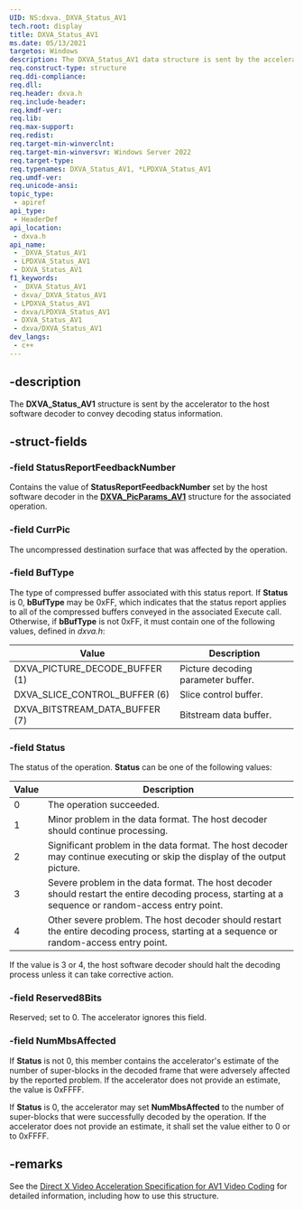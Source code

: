 ```yaml
---
UID: NS:dxva._DXVA_Status_AV1
tech.root: display
title: DXVA_Status_AV1
ms.date: 05/13/2021
targetos: Windows
description: The DXVA_Status_AV1 data structure is sent by the accelerator to the host software decoder to convey decoding status information.
req.construct-type: structure
req.ddi-compliance: 
req.dll: 
req.header: dxva.h
req.include-header: 
req.kmdf-ver: 
req.lib: 
req.max-support: 
req.redist: 
req.target-min-winverclnt: 
req.target-min-winversvr: Windows Server 2022
req.target-type: 
req.typenames: DXVA_Status_AV1, *LPDXVA_Status_AV1
req.umdf-ver: 
req.unicode-ansi: 
topic_type:
 - apiref
api_type:
 - HeaderDef
api_location:
 - dxva.h
api_name:
 - _DXVA_Status_AV1
 - LPDXVA_Status_AV1
 - DXVA_Status_AV1
f1_keywords:
 - _DXVA_Status_AV1
 - dxva/_DXVA_Status_AV1
 - LPDXVA_Status_AV1
 - dxva/LPDXVA_Status_AV1
 - DXVA_Status_AV1
 - dxva/DXVA_Status_AV1
dev_langs:
 - c++
---
```


## -description

The **DXVA_Status_AV1** structure is sent by the accelerator to the host software decoder to convey decoding status information.

## -struct-fields

### -field StatusReportFeedbackNumber

Contains the value of **StatusReportFeedbackNumber** set by the host software decoder in the [**DXVA_PicParams_AV1**](ns-dxva-dxva_picparams_av1.md) structure for the associated operation.

### -field CurrPic

The uncompressed destination surface that was affected by the operation.

### -field BufType

The type of compressed buffer associated with this status report. If **Status** is 0, **bBufType** may be 0xFF, which indicates that the status report applies to all of the compressed buffers conveyed in the associated Execute call. Otherwise, if **bBufType** is not 0xFF, it must contain one of the following values, defined in *dxva.h*:

| Value | Description |
| ----- | ----------- |
| DXVA_PICTURE_DECODE_BUFFER (1) | Picture decoding parameter buffer. |
| DXVA_SLICE_CONTROL_BUFFER (6)  | Slice control buffer.              |
| DXVA_BITSTREAM_DATA_BUFFER (7) | Bitstream data buffer.             |

### -field Status

The status of the operation. **Status** can be one of the following values:

| Value | Description |
| ----- | ----------- |
| 0     | The operation succeeded. |
| 1     | Minor problem in the data format. The host decoder should continue processing. |
| 2     | Significant problem in the data format. The host decoder may continue executing or skip the display of the output picture. |
| 3     | Severe problem in the data format. The host decoder should restart the entire decoding process, starting at a sequence or random-access entry point. |
| 4     | Other severe problem. The host decoder should restart the entire decoding process, starting at a sequence or random-access entry point. |

If the value is 3 or 4, the host software decoder should halt the decoding process unless it can take corrective action.

### -field Reserved8Bits

Reserved; set to 0. The accelerator ignores this field.

### -field NumMbsAffected

If **Status** is not 0, this member contains the accelerator's estimate of the number of super-blocks in the decoded frame that were adversely affected by the reported problem. If the accelerator does not provide an estimate, the value is 0xFFFF.

If **Status** is 0, the accelerator may set **NumMbsAffected** to the number of super-blocks that were successfully decoded by the operation. If the accelerator does not provide an estimate, it shall set the value either to 0 or to 0xFFFF.

## -remarks

See the [Direct X Video Acceleration Specification for AV1 Video Coding](https://www.microsoft.com/download/details.aspx?id=101577) for detailed information, including how to use this structure.
